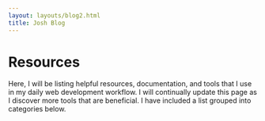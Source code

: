 ```yaml
---
layout: layouts/blog2.html
title: Josh Blog
---
```

# Resources

Here, I will be listing helpful resources, documentation, and tools that I use in my daily web development
workflow. I will continually update this page as I discover more tools that are beneficial. I have included a list grouped into categories below.

<ResourcesLinksOutput />

<ResourcesOutput />
